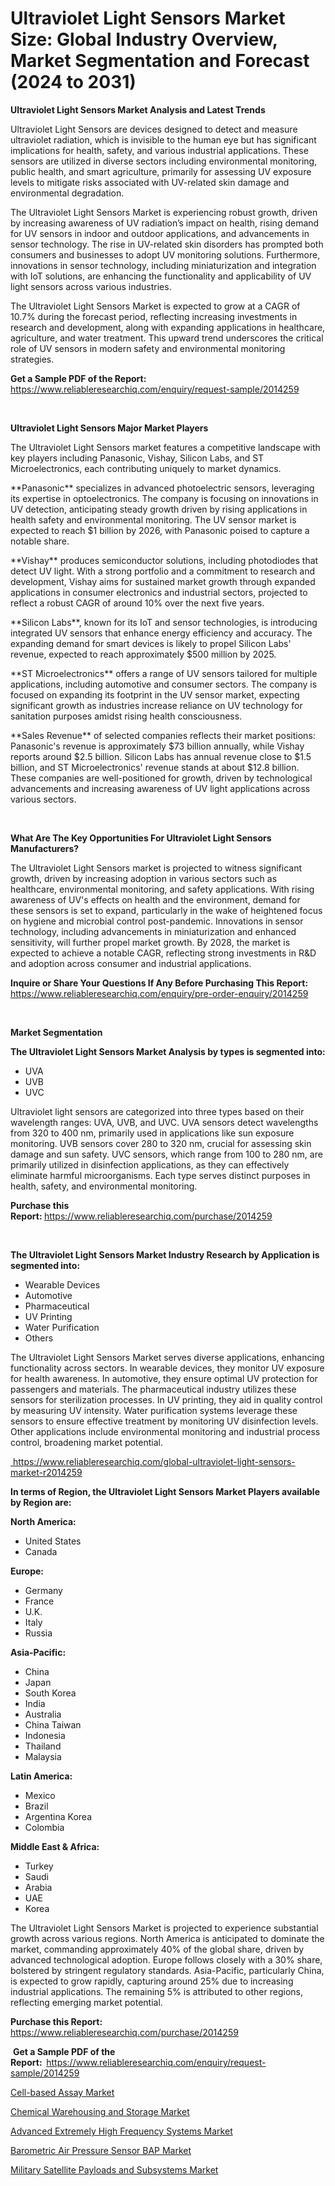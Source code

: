 <p><h1>Ultraviolet Light Sensors Market Size: Global Industry Overview, Market Segmentation and Forecast (2024 to 2031)</h1></p><p><strong>Ultraviolet Light Sensors Market Analysis and Latest Trends</strong></p>
<p><p>Ultraviolet Light Sensors are devices designed to detect and measure ultraviolet radiation, which is invisible to the human eye but has significant implications for health, safety, and various industrial applications. These sensors are utilized in diverse sectors including environmental monitoring, public health, and smart agriculture, primarily for assessing UV exposure levels to mitigate risks associated with UV-related skin damage and environmental degradation.</p><p>The Ultraviolet Light Sensors Market is experiencing robust growth, driven by increasing awareness of UV radiation’s impact on health, rising demand for UV sensors in indoor and outdoor applications, and advancements in sensor technology. The rise in UV-related skin disorders has prompted both consumers and businesses to adopt UV monitoring solutions. Furthermore, innovations in sensor technology, including miniaturization and integration with IoT solutions, are enhancing the functionality and applicability of UV light sensors across various industries.</p><p>The Ultraviolet Light Sensors Market is expected to grow at a CAGR of 10.7% during the forecast period, reflecting increasing investments in research and development, along with expanding applications in healthcare, agriculture, and water treatment. This upward trend underscores the critical role of UV sensors in modern safety and environmental monitoring strategies.</p></p>
<p><strong>Get a Sample PDF of the Report:&nbsp;</strong> <a href="https://www.reliableresearchiq.com/enquiry/request-sample/2014259?utm_campaign=1144&utm_medium=2&utm_source=Github&utm_content=ia&utm_term=26102024&utm_id=ultraviolet-light-sensors">https://www.reliableresearchiq.com/enquiry/request-sample/2014259</a></p>
<p>&nbsp;</p>
<p><strong>Ultraviolet Light Sensors Major Market Players</strong></p>
<p><p>The Ultraviolet Light Sensors market features a competitive landscape with key players including Panasonic, Vishay, Silicon Labs, and ST Microelectronics, each contributing uniquely to market dynamics.</p><p>**Panasonic** specializes in advanced photoelectric sensors, leveraging its expertise in optoelectronics. The company is focusing on innovations in UV detection, anticipating steady growth driven by rising applications in health safety and environmental monitoring. The UV sensor market is expected to reach $1 billion by 2026, with Panasonic poised to capture a notable share.</p><p>**Vishay** produces semiconductor solutions, including photodiodes that detect UV light. With a strong portfolio and a commitment to research and development, Vishay aims for sustained market growth through expanded applications in consumer electronics and industrial sectors, projected to reflect a robust CAGR of around 10% over the next five years.</p><p>**Silicon Labs**, known for its IoT and sensor technologies, is introducing integrated UV sensors that enhance energy efficiency and accuracy. The expanding demand for smart devices is likely to propel Silicon Labs' revenue, expected to reach approximately $500 million by 2025.</p><p>**ST Microelectronics** offers a range of UV sensors tailored for multiple applications, including automotive and consumer sectors. The company is focused on expanding its footprint in the UV sensor market, expecting significant growth as industries increase reliance on UV technology for sanitation purposes amidst rising health consciousness.</p><p>**Sales Revenue** of selected companies reflects their market positions: Panasonic's revenue is approximately $73 billion annually, while Vishay reports around $2.5 billion. Silicon Labs has annual revenue close to $1.5 billion, and ST Microelectronics' revenue stands at about $12.8 billion. These companies are well-positioned for growth, driven by technological advancements and increasing awareness of UV light applications across various sectors.</p></p>
<p>&nbsp;</p>
<p><strong>What Are The Key Opportunities For Ultraviolet Light Sensors Manufacturers?</strong></p>
<p><p>The Ultraviolet Light Sensors market is projected to witness significant growth, driven by increasing adoption in various sectors such as healthcare, environmental monitoring, and safety applications. With rising awareness of UV's effects on health and the environment, demand for these sensors is set to expand, particularly in the wake of heightened focus on hygiene and microbial control post-pandemic. Innovations in sensor technology, including advancements in miniaturization and enhanced sensitivity, will further propel market growth. By 2028, the market is expected to achieve a notable CAGR, reflecting strong investments in R&D and adoption across consumer and industrial applications.</p></p>
<p><strong>Inquire or Share Your Questions If Any Before Purchasing This Report:</strong> <a href="https://www.reliableresearchiq.com/enquiry/pre-order-enquiry/2014259?utm_campaign=1144&utm_medium=2&utm_source=Github&utm_content=ia&utm_term=26102024&utm_id=ultraviolet-light-sensors">https://www.reliableresearchiq.com/enquiry/pre-order-enquiry/2014259</a></p>
<p>&nbsp;</p>
<p><strong>Market Segmentation</strong></p>
<p><strong>The Ultraviolet Light Sensors Market Analysis by types is segmented into:</strong></p>
<p><ul><li>UVA</li><li>UVB</li><li>UVC</li></ul></p>
<p><p>Ultraviolet light sensors are categorized into three types based on their wavelength ranges: UVA, UVB, and UVC. UVA sensors detect wavelengths from 320 to 400 nm, primarily used in applications like sun exposure monitoring. UVB sensors cover 280 to 320 nm, crucial for assessing skin damage and sun safety. UVC sensors, which range from 100 to 280 nm, are primarily utilized in disinfection applications, as they can effectively eliminate harmful microorganisms. Each type serves distinct purposes in health, safety, and environmental monitoring.</p></p>
<p><strong>Purchase this Report:&nbsp;</strong><a href="https://www.reliableresearchiq.com/purchase/2014259?utm_campaign=1144&utm_medium=2&utm_source=Github&utm_content=ia&utm_term=26102024&utm_id=ultraviolet-light-sensors">https://www.reliableresearchiq.com/purchase/2014259</a></p>
<p>&nbsp;</p>
<p><strong>The Ultraviolet Light Sensors Market Industry Research by Application is segmented into:</strong></p>
<p><ul><li>Wearable Devices</li><li>Automotive</li><li>Pharmaceutical</li><li>UV Printing</li><li>Water Purification</li><li>Others</li></ul></p>
<p><p>The Ultraviolet Light Sensors Market serves diverse applications, enhancing functionality across sectors. In wearable devices, they monitor UV exposure for health awareness. In automotive, they ensure optimal UV protection for passengers and materials. The pharmaceutical industry utilizes these sensors for sterilization processes. In UV printing, they aid in quality control by measuring UV intensity. Water purification systems leverage these sensors to ensure effective treatment by monitoring UV disinfection levels. Other applications include environmental monitoring and industrial process control, broadening market potential.</p></p>
<p><a href="https://www.reliableresearchiq.com/global-ultraviolet-light-sensors-market-r2014259?utm_campaign=1144&utm_medium=2&utm_source=Github&utm_content=ia&utm_term=26102024&utm_id=ultraviolet-light-sensors">&nbsp;https://www.reliableresearchiq.com/global-ultraviolet-light-sensors-market-r2014259</a></p>
<p><strong>In terms of Region, the Ultraviolet Light Sensors Market Players available by Region are:</strong></p>
<p>
    <p> <strong> North America: </strong>
        <ul>
            <li>United States</li>
            <li>Canada</li>
        </ul>
        </p> 
    <p> <strong> Europe: </strong>
        <ul>
            <li>Germany</li>
            <li>France</li>
            <li>U.K.</li>
            <li>Italy</li>
            <li>Russia</li>
        </ul>
        </p> 
    <p> <strong> Asia-Pacific: </strong>
        <ul>
            <li>China</li>
            <li>Japan</li>
            <li>South Korea</li>
            <li>India</li>
            <li>Australia</li>
            <li>China Taiwan</li>
            <li>Indonesia</li>
            <li>Thailand</li>
            <li>Malaysia</li>
        </ul>
        </p> 
    <p> <strong> Latin America: </strong>
        <ul>
            <li>Mexico</li>
            <li>Brazil</li>
            <li>Argentina Korea</li>
            <li>Colombia</li>
        </ul>
        </p> 
    <p> <strong> Middle East & Africa: </strong>
        <ul>
            <li>Turkey</li>
            <li>Saudi</li>
            <li>Arabia</li>
            <li>UAE</li>
            <li>Korea</li>
        </ul>
    </p>
    </p>
<p><p>The Ultraviolet Light Sensors Market is projected to experience substantial growth across various regions. North America is anticipated to dominate the market, commanding approximately 40% of the global share, driven by advanced technological adoption. Europe follows closely with a 30% share, bolstered by stringent regulatory standards. Asia-Pacific, particularly China, is expected to grow rapidly, capturing around 25% due to increasing industrial applications. The remaining 5% is attributed to other regions, reflecting emerging market potential.</p></p>
<p><strong>Purchase this Report: </strong><a href="https://www.reliableresearchiq.com/purchase/2014259?utm_campaign=1144&utm_medium=2&utm_source=Github&utm_content=ia&utm_term=26102024&utm_id=ultraviolet-light-sensors">https://www.reliableresearchiq.com/purchase/2014259</a></p>
<p>&nbsp;<strong>Get a Sample PDF of the Report:&nbsp;&nbsp;</strong><a href="https://www.reliableresearchiq.com/enquiry/request-sample/2014259?utm_campaign=1144&utm_medium=2&utm_source=Github&utm_content=ia&utm_term=26102024&utm_id=ultraviolet-light-sensors">https://www.reliableresearchiq.com/enquiry/request-sample/2014259</a></p>
<p><strong></strong></p>
<p><p><a href="https://www.linkedin.com/pulse/cell-based-assay-market-forecasts-trends-impact-analysis-2024-3k8ke?utm_campaign=1144&utm_medium=2&utm_source=Github&utm_content=ia&utm_term=26102024&utm_id=ultraviolet-light-sensors">Cell-based Assay Market</a></p><p><a href="https://www.linkedin.com/pulse/chemical-warehousing-storage-market-outlook-complete-industry-jkk9e?utm_campaign=1144&utm_medium=2&utm_source=Github&utm_content=ia&utm_term=26102024&utm_id=ultraviolet-light-sensors">Chemical Warehousing and Storage Market</a></p><p><a href="https://issuu.com/reportprime-2/docs/advanced-extremely-high-frequency-s_135f898e7e2d07?utm_campaign=1144&utm_medium=2&utm_source=Github&utm_content=ia&utm_term=26102024&utm_id=ultraviolet-light-sensors">Advanced Extremely High Frequency Systems Market</a></p><p><a href="https://github.com/brindal51/Market-Research-Report-List-1/blob/main/barometric-air-pressure-sensor-bap-market.md?utm_campaign=1144&utm_medium=2&utm_source=Github&utm_content=ia&utm_term=26102024&utm_id=ultraviolet-light-sensors">Barometric Air Pressure Sensor BAP Market</a></p><p><a href="https://issuu.com/reportprime-2/docs/military-satellite-payloads-and-sub_e08aed463fd963?utm_campaign=1144&utm_medium=2&utm_source=Github&utm_content=ia&utm_term=26102024&utm_id=ultraviolet-light-sensors">Military Satellite Payloads and Subsystems Market</a></p></p>